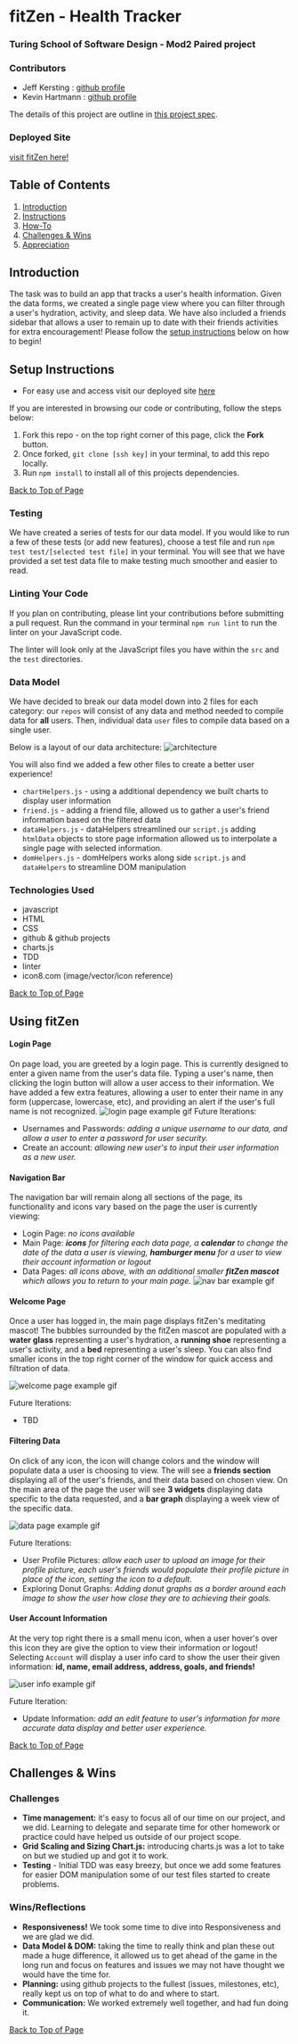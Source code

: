 # fitZen - Health Tracker
### Turing School of Software Design - Mod2 Paired project

### Contributors
- Jeff Kersting : [github profile](https://github.com/JeffKersting)
- Kevin Hartmann : [github profile](https://github.com/kevinhartmann23)

The details of this project are outline in [this project spec](http://frontend.turing.io/projects/fitlit.html).

### Deployed Site
[visit fitZen here!](https://kevinhartmann23.github.io/fitlit/src/index.html)

## Table of Contents
1. [Introduction](#introduction)
2. [Instructions](#setup-instructions)
3. [How-To](#using-fitzen)
4. [Challenges & Wins](#challenges-&-wins)
5. [Appreciation](#appreciation)

## Introduction
  The task was to build an app that tracks a user's health information. Given the data forms, we created a single page view where you can filter through a user's hydration, activity, and sleep data. We have also included a friends sidebar that allows a user to remain up to date with their friends activities for extra encouragement! Please follow the [setup instructions](#setup-instructions) below on how to begin!

## Setup Instructions

- For easy use and access visit our deployed site [here]()

If you are interested in browsing our code or contributing, follow the steps below:
  1. Fork this repo - on the top right corner of this page, click the **Fork** button.
  2. Once forked, `git clone [ssh key]` in your terminal, to add this repo locally.
  3. Run `npm install` to install all of this projects dependencies.

[Back to Top of Page](#table-of-contents)

### Testing

We have created a series of tests for our data model. If you would like to run a few of these tests (or add new features), choose a test file and run `npm test test/[selected test file]` in your terminal.
You will see that we have provided a set test data file to make testing much smoother and easier to read.

### Linting Your Code

If you plan on contributing, please lint your contributions before submitting a pull request.
Run the command in your terminal `npm run lint` to run the linter on your JavaScript code.

The linter will look only at the JavaScript files you have within the `src` and the `test` directories.

### Data Model

We have decided to break our data model down into 2 files for each category: our `repos` will consist of any data and method needed to compile data for **all** users. Then, individual data `user` files to compile data based on a single user.

Below is a layout of our data architecture:
![architecture](./assets/fitLitArch.png)

You will also find we added a few other files to create a better user experience!
- `chartHelpers.js` - using a additional dependency we built charts to display user information
- `friend.js` - adding a friend file, allowed us to gather a user's friend information based on the filtered data
- `dataHelpers.js` - dataHelpers streamlined our `script.js` adding `htmlData` objects to store page information allowed us to interpolate a single page with selected information.
- `domHelpers.js` - domHelpers works along side `script.js` and `dataHelpers` to streamline DOM manipulation

### Technologies Used
- javascript
- HTML
- CSS
- github & github projects
- charts.js
- TDD
- linter
- icon8.com (image/vector/icon reference)

[Back to Top of Page](#table-of-contents)

## Using fitZen

#### Login Page
On page load, you are greeted by a login page. This is currently designed to enter a given name from the user's data file. Typing a user's name, then clicking the login button will allow a user access to their information. We have added a few extra features, allowing a user to enter their name in any form (uppercase, lowercase, etc), and providing an alert if the user's full name is not recognized.
![login page example gif](https://media.giphy.com/media/llyx2CbXAPdWkQAYfG/giphy.gif)
Future Iterations:
- Usernames and Passwords: _adding a unique username to our data, and allow a user to enter a password for user security._
- Create an account: _allowing new user's to input their user information as a new user._

#### Navigation Bar
The navigation bar will remain along all sections of the page, its functionality and icons vary based on the page the user is currently viewing:
- Login Page: _no icons available_
- Main Page: _**icons** for filtering each data page, a **calendar** to change the date of the data a user is viewing, **hamburger menu** for a user to view their account information or logout_
- Data Pages: _all icons above, with an additional smaller **fitZen mascot** which allows you to return to your main page._
![nav bar example gif]()

#### Welcome Page
Once a user has logged in, the main page displays fitZen's meditating mascot! The bubbles surrounded by the fitZen mascot are populated with a **water glass** representing a user's hydration, a **running shoe** representing a user's activity, and a **bed** representing a user's sleep. You can also find smaller icons in the top right corner of the window for quick access and filtration of data.

![welcome page example gif]()

Future Iterations:
- TBD

#### Filtering Data
On click of any icon, the icon will change colors and the window will populate data a user is choosing to view. The will see a **friends section** displaying all of the user's friends, and their data based on chosen view. On the main area of the page the user will see **3 widgets** displaying data specific to the data requested, and a **bar graph** displaying a week view of the specific data.

![data page example gif]()

Future Iterations:
- User Profile Pictures: _allow each user to upload an image for their profile picture, each user's friends would populate their profile picture in place of the icon, setting the icon to a default._
- Exploring Donut Graphs: _Adding donut graphs as a border around each image to show the user how close they are to achieving their goals._

#### User Account Information
At the very top right there is a small menu icon, when a user hover's over this icon they are give the option to view their information or logout! Selecting `Account` will display a user info card to show the user their given information: **id, name, email address, address, goals, and friends!**

![user info example gif]()

Future Iteration:
- Update Information: _add an edit feature to user's information for more accurate data display and better user experience._

[Back to Top of Page](#table-of-contents)

## Challenges & Wins

### Challenges
- **Time management:** it's easy to focus all of our time on our project, and we did. Learning to delegate and separate time for other homework or practice could have helped us outside of our project scope.
- **Grid Scaling and Sizing Chart.js:** introducing charts.js was a lot to take on but we studied up and got it to work.
- **Testing** - Initial TDD was easy breezy, but once we add some features for easier DOM manipulation some of our test files started to create problems.

### Wins/Reflections
- **Responsiveness!** We took some time to dive into Responsiveness and we are glad we did.
- **Data Model & DOM:** taking the time to really think and plan these out made a huge difference, it allowed us to get ahead of the game in the long run and focus on features and issues we may not have thought we would have the time for.
- **Planning:** using github projects to the fullest (issues, milestones, etc), really kept us on top of what to do and where to start.
- **Communication:** We worked extremely well together, and had fun doing it.


[Back to Top of Page](#table-of-contents)
